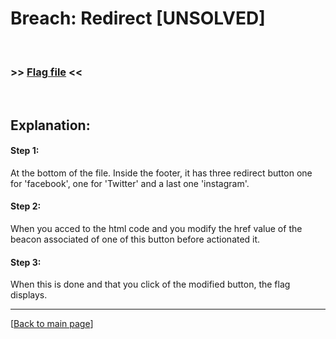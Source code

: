 # Breach: Redirect [UNSOLVED]


<br>

### >> [Flag file](../flag) <<

<br>


## Explanation:


#### Step 1:
At the bottom of the file. Inside the footer, it has three redirect button one for 'facebook', one for 'Twitter' and a last one 'instagram'.

#### Step 2:
When you acced to the html code and you modify the href value of the beacon <a> associated of one of this button before actionated it.

#### Step 3:
When this is done and that you click of the modified button, the flag displays.


---

[[Back to main page](/#darkly)]

